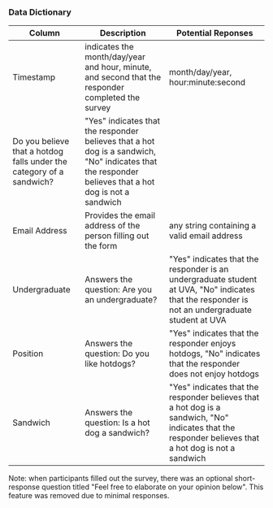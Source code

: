 ### Data Dictionary
| Column| Description| Potential Reponses|                   
|-------|------------|-------------------|
| Timestamp | indicates the month/day/year and hour, minute, and second that the responder completed the survey |month/day/year, hour:minute:second|
| Do you believe that a hotdog falls under the category of a sandwich? | "Yes" indicates that the responder believes that a hot dog is a sandwich, "No" indicates that the responder believes that a hot dog is not a sandwich|
| Email Address| Provides the email address of the person filling out the form| any string containing a valid email address| 
| Undergraduate| Answers the question: Are you an undergraduate?| "Yes" indicates that the responder is an undergraduate student at UVA, "No" indicates that the responder is not an undergraduate student at UVA |
| Position| Answers the question: Do you like hotdogs?| "Yes" indicates that the responder enjoys hotdogs, "No" indicates that the responder does not enjoy hotdogs |
| Sandwich| Answers the question: Is a hot dog a sandwich?| "Yes" indicates that the responder believes that a hot dog is a sandwich, "No" indicates that the responder believes that a hot dog is not a sandwich |

Note: when participants filled out the survey, there was an optional short-response question titled "Feel free to elaborate on your opinion below". This feature was removed due to minimal responses. 
